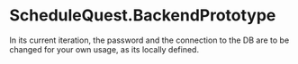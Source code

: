 # ScheduleQuest.BackendPrototype

In its current iteration, the password and the connection to the DB are to be changed for your own usage, as its locally defined.
